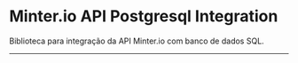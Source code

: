 # Minter.io API Postgresql Integration
Biblioteca para integração da API Minter.io com banco de dados SQL.

---


